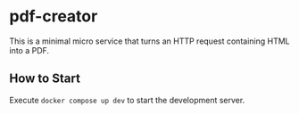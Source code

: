 # pdf-creator
This is a minimal micro service that turns an HTTP request containing HTML into
a PDF.

## How to Start
Execute `docker compose up dev` to start the development server.
